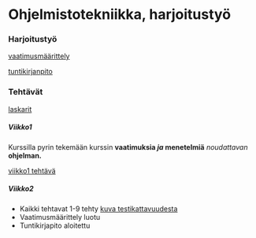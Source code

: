 # Ohjelmistotekniikka, harjoitustyö

### Harjoitustyö

[vaatimusmäärittely](https://github.com/LHuldin/ot-harjoitustyo24/blob/main/dokumentaatio/vaatimusmaarittely.md)

[tuntikirjanpito](https://github.com/LHuldin/ot-harjoitustyo24/blob/main/dokumentaatio/tuntikirjanpito.md)

### Tehtävät

[laskarit](https://github.com/LHuldin/ot-harjoitustyo24/tree/main/laskarit)

##### Viikko1

Kurssilla pyrin tekemään kurssin **vaatimuksia _ja_ menetelmiä** _noudattavan_ **ohjelman.**

[viikko1 tehtävä](https://github.com/LHuldin/ot-harjoitustyo24/blob/main/laskarit/viikko1.md)

##### Viikko2

- Kaikki tehtavat 1-9 tehty [kuva testikattavuudesta](https://github.com/LHuldin/ot-harjoitustyo24/blob/main/laskarit/viikko2/Näyttökuva%202024-03-26%20kello%2020.51.00.png)
- Vaatimusmäärittely luotu
- Tuntikirjapito aloitettu
